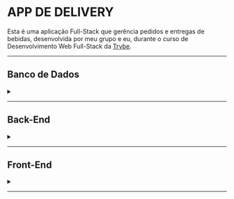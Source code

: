 # APP DE DELIVERY
Esta é uma aplicação Full-Stack que gerência pedidos e entregas de bebidas, desenvolvida por meu grupo e eu, durante o curso de Desenvolvimento Web Full-Stack da [Trybe](https://www.betrybe.com/).

---
## Banco de Dados
<details>
<summary></summary>

O banco de dados utilizado foi o **MySQL**, um banco relacional, estruturado da seguinte forma:

![Tabelas do Banco de Dados](./bd.png "Tabelas do Banco de Dados")

### **Tabelas**
  - **users**:
    - Armazena os dados das pessoas usuárias, tanto compradores quanto vendedores.
  - **sales**:
    - Armazena as informações referentes as vendas, quem comprou, quem vendeu, onde foi entregue, a data da compra e o valor total.
  - **sales_products**:
    - Tabela intermediária para a relação N:N entre vendas e produtos, também armazena a quantidade vendida do produto.
  - **products**:
    - Armazena as informações referentes aos produtos, como nome, preço e sua imagem.

</details>

---
## Back-End
<details>
<summary></summary>

Desenvolvido em **Node.js**, utilizando **Express** com **Sequelize**.

### **Endpoints**
### POST /login :
 - Responsável pelo login de usuários cadastrados.

    Entrada:
    ```json
    "body": {
      "email": "string",
      "password": "string",
    }
    ```

    Saida:
    ```json
    {
      "id": "number",
      "name": "string",
      "email": "string",
      "role": "string",
      "token": "token jwt"
    }
    ```

### POST /register :
  - Responsável por registrar novos usuários, realizando a validação das informações. A senha é codificada usando **md5**, antes de salavr no banco de dados.

    Entrada:
    ```json
    "body": {
      "name": "string",
      "email": "string",
      "password": "string",
      "role": "string",
    }
    ```

    Saida:
    ```json
    {
      "name": "string",
      "email": "string",
      "role": "string",
      "token": "token jwt",
    }
    ```

### POST /admin/register :
  - Similar a *user/register*, porém o cadastro é ralizado por uma pessoa admin.

    Entrada:
    ```json
    "headers": {
      "authorization": "token jwt valido"
    },
    "body": {
      "name": "string",
      "email": "string",
      "password": "string",
      "role": "string",
    }
    ```

    Saida:
    ```json
    {
      "name": "string",
      "email": "string",
      "role": "string",
      "token": "token jwt",
    }
    ```

### GET /sellers :
  - Retorna todas as pessoas usuárias cadastradas como vendedoras.

    Saida:
    ```json
    {
      "id": "number",
      "name": "string",
    }
    ```

### POST /sales :
  - Rsponsavel por registrar novas vendas.

    Entrada:
    ```json
      "headers": {
        "authorization": "token jwt valido"
      },
      "body": {
        "name": "string",
        "sellerId": "number",
        "totalPrice": "decimal",
        "deliveryAddress": "string",
        "deliveryNumber": "string",
        "products": ["Array de produtos"],
      }
    ```
    Saida:
    ```json
    {
      "newOrderId": "number",
    }
    ```

### GET /sales?id :
  - Retorna uma lista das compras referentes ao id pessoa usuária.

    Entrada:
    ```json
      "query": {
        "id": "string"
      }
    ```
    Saida:
    ```json
    ["Lista de objetos, cada objeto é uma compra"]
    ```

### GET /sales/:id :
  - Retorna a venda referente ao id informado.

    Entrada:
    ```json
      "params": {
        "id": "string"
      }
    ```
    Saida:
    ```json
      {
        "userID": "number",
        "sellerId": "number",
        "totalPrice": "decimal",
        "deliveryAddress": "string",
        "deliveryNumber": "string",
        "saleDate": "date",
        "status": "string",
        "seller": "informações do vendedor",
        "users": "informações do comprador",
        "products": ["Array de produtos"],
      }
    ```

### GET /seller/orders :
  - Retorna as vendas referentes a um vendedor especifico:

    Entrada:
    ```json
      "headers": {
        "authorization": "token jwt valido"
      },
    ```
    Saida:
    ```json
    ["Lista de objetos, cada objeto é uma venda"]
    ```

### PATCH /sales/:id :
  - Responsável por alterar o status de um pedido

    Entrada:
    ```json
      "params": {
        "id": "string",
      },
      "body": {
        "status": "novo status",
      }
    ```
    Saida:
    ```json
      {
        "status": "novo status",
      }
    ```

### **O que foi utilizado**
  - Node.js, Express, Sequelize;
  - Md5, JsonWebToken, Cors;
  - Mysql2;
  - Mocha, Chai, Chai-http, Sinon;

</details>

---
## Front-End
<details>
<summary></summary>

Desenvolvido em **React.js**.

### **O que foi utilizado**
  - React, ContextAPI;
  - CSS3, Slick Carousel;
  - React-Router-Dom, Axios;

</details>

---